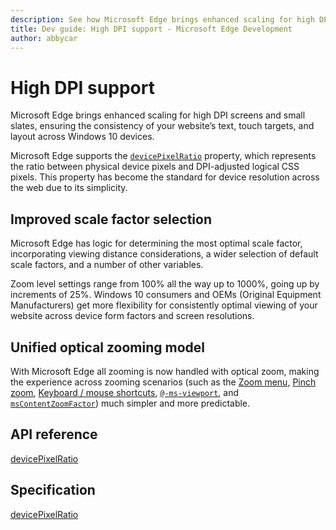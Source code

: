 ```yaml
---
description: See how Microsoft Edge brings enhanced scaling for high DPI screens with properties like devicePixelRatio.
title: Dev guide: High DPI support - Microsoft Edge Development
author: abbycar
---
```


# High DPI support

Microsoft Edge brings enhanced scaling for high DPI screens and small slates, ensuring the consistency of your website’s text, touch targets, and layout across Windows 10 devices.

Microsoft Edge supports the  [`devicePixelRatio`](https://msdn.microsoft.com/library/dn255104) property, which represents the ratio between physical device pixels and DPI-adjusted logical CSS pixels. This property has become the standard for device resolution across the web due to its simplicity.

## Improved scale factor selection

Microsoft Edge has logic for determining the most optimal scale factor, incorporating viewing distance considerations, a wider selection of default scale factors, and a number of other variables.

Zoom level settings range from 100% all the way up to 1000%, going up by increments of 25%.
Windows 10 consumers and OEMs  (Original Equipment Manufacturers) get more flexibility for consistently optimal viewing of your website across device form factors and screen resolutions.

## Unified optical zooming model

With Microsoft Edge all zooming is now handled with optical zoom, making the experience across zooming scenarios (such as the [Zoom menu](http://go.microsoft.com/fwlink/p/?LinkId=614840), [Pinch zoom](https://msdn.microsoft.com/library/windows/desktop/Dn742468#inter_touch_image5), [Keyboard / mouse shortcuts](http://go.microsoft.com/fwlink/p/?LinkId=619896), [`@-ms-viewport`](https://msdn.microsoft.com/library/Hh869615), and [`msContentZoomFactor`](http://msdn.microsoft.com/library/ie/hh772066)) much simpler and more predictable.



## API reference
[devicePixelRatio](https://msdn.microsoft.com/library/dn255104)

## Specification
[devicePixelRatio](https://www.w3.org/TR/cssom-view/#dom-window-devicepixelratio)
